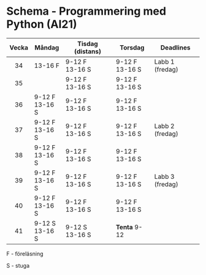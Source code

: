 # Schema - Programmering med Python (AI21)

| Vecka | Måndag             | Tisdag (distans)   | Torsdag             | Deadlines       |
| :---: | ------------------ | ------------------ | ------------------- | --------------- |
|  34   | 13-16 F            | 9-12 F <br>13-16 S | 9-12 F <br> 13-16 S | Labb 1 (fredag) |
|  35   |                    | 9-12 F <br>13-16 S | 9-12 F <br>13-16 S  |                 |
|  36   | 9-12 F <br>13-16 S | 9-12 F <br>13-16 S | 9-12 F <br>13-16 S  |                 |
|  37   | 9-12 F <br>13-16 S | 9-12 F <br>13-16 S | 9-12 F <br>13-16 S  | Labb 2 (fredag) |
|  38   | 9-12 F <br>13-16 S | 9-12 F <br>13-16 S | 9-12 F <br>13-16 S  |                 |
|  39   | 9-12 F <br>13-16 S | 9-12 F <br>13-16 S | 9-12 F <br>13-16 S  | Labb 3 (fredag) |
|  40   | 9-12 F <br>13-16 S | 9-12 F <br>13-16 S | 9-12 F <br>13-16 S  |                 |
|  41   | 9-12 S <br>13-16 S | 9-12 S <br>13-16 S | **Tenta** 9-12          |                 |

F - föreläsning

S - stuga
